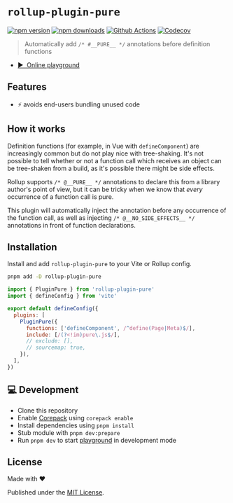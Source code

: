 # `rollup-plugin-pure`

[![npm version][npm-version-src]][npm-version-href]
[![npm downloads][npm-downloads-src]][npm-downloads-href]
[![Github Actions][github-actions-src]][github-actions-href]
[![Codecov][codecov-src]][codecov-href]

> Automatically add `/* #__PURE__ */` annotations before definition functions

- [▶️ &nbsp;Online playground](https://stackblitz.com/github/danielroe/rollup-plugin-pure/tree/main/playground)

## Features

- ⚡️ avoids end-users bundling unused code

## How it works

Definition functions (for example, in Vue with `defineComponent`) are increasingly common but do not play nice with tree-shaking. It's not possible to tell whether or not a function call which receives an object can be tree-shaken from a build, as it's possible there might be side effects.

Rollup supports `/* @__PURE__ */` annotations to declare this from a library author's point of view, but it can be tricky when we know that _every_ occurrence of a function call is pure.

This plugin will automatically inject the annotation before any occurrence of the function call, as well as injecting `/* @__NO_SIDE_EFFECTS__ */` annotations in front of function declarations.

## Installation

Install and add `rollup-plugin-pure` to your Vite or Rollup config.

```bash
pnpm add -D rollup-plugin-pure
```

```js
import { PluginPure } from 'rollup-plugin-pure'
import { defineConfig } from 'vite'

export default defineConfig({
  plugins: [
    PluginPure({
      functions: ['defineComponent', /^define(Page|Meta)$/],
      include: [/(?<!im)pure\.js$/],
      // exclude: [],
      // sourcemap: true,
    }),
  ],
})
```

## 💻 Development

- Clone this repository
- Enable [Corepack](https://github.com/nodejs/corepack) using `corepack enable`
- Install dependencies using `pnpm install`
- Stub module with `pnpm dev:prepare`
- Run `pnpm dev` to start [playground](./playground) in development mode

## License

Made with ❤️

Published under the [MIT License](./LICENCE).

<!-- Badges -->

[npm-version-src]: https://img.shields.io/npm/v/rollup-plugin-pure?style=flat-square
[npm-version-href]: https://npmjs.com/package/rollup-plugin-pure
[npm-downloads-src]: https://img.shields.io/npm/dm/rollup-plugin-pure?style=flat-square
[npm-downloads-href]: https://npm.chart.dev/rollup-plugin-pure
[github-actions-src]: https://img.shields.io/github/actions/workflow/status/danielroe/rollup-plugin-pure/ci.yml?branch=main
[github-actions-href]: https://github.com/danielroe/rollup-plugin-pure/actions?query=workflow%3Aci
[codecov-src]: https://img.shields.io/codecov/c/gh/danielroe/rollup-plugin-pure/main?style=flat-square
[codecov-href]: https://codecov.io/gh/danielroe/rollup-plugin-pure
